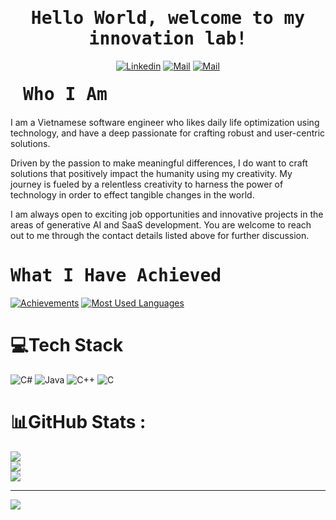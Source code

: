         
<h1 align='center'><samp><strong>Hello World, welcome to my innovation lab!</strong></samp></h1>

<div align='center'>
  
  [![Linkedin](https://img.shields.io/badge/LinkedIn-Nguyen%20Tuan%20Vu-blue?logo=Linkedin&logoColor=blue&labelColor=black)](https://www.linkedin.com/in/devmrvu113/)
  [![Mail](https://img.shields.io/badge/Facebook-Nguyen%20Tuan%20Vu-blue?logo=Facebook&logoColor=blue&labelColor=black)](https://www.facebook.com/ntuanvu2002/)
  [![Mail](https://img.shields.io/badge/Gmail-ngtuanvu113@gmail.com-blue?logo=Gmail&logoColor=blue&labelColor=black)](mailto:ngtuanvu113@gmail.com)
  
</div>

<h1 align='left' style='margin: 20px;' ><samp><strong>Who I Am</strong></samp></h1>

<p align='left'>

I am a Vietnamese software engineer who likes daily life optimization using technology, and have a deep passionate for crafting robust and user-centric solutions. 
    
Driven by the passion to make meaningful differences, I do want to craft solutions that positively impact the humanity using my creativity. My journey is fueled by a relentless creativity to harness the power of technology in order to effect tangible changes in the world.

I am always open to exciting job opportunities and innovative projects in the areas of generative AI and SaaS development. You are welcome to reach out to me through the contact details listed above for further discussion.
</p>

<h1 align='left'><samp><strong>What I Have Achieved</strong></samp></h1>

<a href="#">![Achievements](https://github-readme-stats.vercel.app/api?username=phanxuanquang&theme=holi&count_private=true&hide_border=true&rank_icon=github&line_height=20)</a>
<a href="#">![Most Used Languages](https://github-readme-stats.vercel.app/api/top-langs/?username=phanxuanquang&layout=compact&theme=holi&count_private=true&hide_border=true)</a>

# 💻Tech Stack
![C#](https://img.shields.io/badge/C%23-8A2BE2) ![Java](https://img.shields.io/badge/Java-orange) ![C++](https://img.shields.io/badge/C%2B%2B-purple) ![C](https://img.shields.io/badge/C-blue)
# 📊GitHub Stats :
![](https://github-readme-stats.vercel.app/api?username=Vunt369&theme=radical&hide_border=false&include_all_commits=false&count_private=false)<br/>
![](https://github-readme-streak-stats.herokuapp.com/?user=Vunt369&theme=radical&hide_border=false)<br/>
![](https://github-readme-stats.vercel.app/api/top-langs/?username=Vunt369&theme=radical&hide_border=false&include_all_commits=false&count_private=false&layout=compact)

---
[![](https://visitcount.itsvg.in/api?id=Vunt369&icon=0&color=0)](https://visitcount.itsvg.in)
